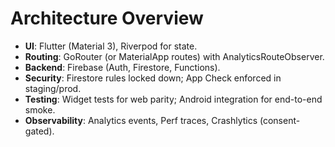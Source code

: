 # Architecture Overview
- **UI**: Flutter (Material 3), Riverpod for state.
- **Routing**: GoRouter (or MaterialApp routes) with AnalyticsRouteObserver.
- **Backend**: Firebase (Auth, Firestore, Functions).
- **Security**: Firestore rules locked down; App Check enforced in staging/prod.
- **Testing**: Widget tests for web parity; Android integration for end-to-end smoke.
- **Observability**: Analytics events, Perf traces, Crashlytics (consent-gated).